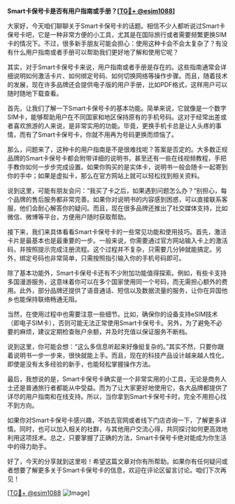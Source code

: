 **Smart卡保号卡是否有用户指南或手册？[[TG💪+ @esim1088](https://t.me/s/esim1088)]**

大家好，今天咱们聊聊关于Smart卡保号卡的话题。相信不少人都听说过Smart卡保号卡吧，它是一种非常方便的小工具，尤其是在国际旅行或者需要频繁更换SIM卡的情况下。不过，很多新手朋友可能会担心：使用这种卡会不会太复杂了？有没有什么用户指南或者手册可以帮助我们更好地了解和使用它呢？

其实，对于Smart卡保号卡来说，用户指南或者手册是存在的。这些指南通常会详细说明如何激活卡片、如何绑定号码、如何切换网络等操作步骤。而且，随着技术的发展，现在许多品牌还会提供电子版的用户手册，比如PDF格式，这样用户可以随时随地下载查看。

首先，让我们了解一下Smart卡保号卡的基本功能。简单来说，它就像是一个数字SIM卡，能够帮助用户在不同国家和地区保持原有的手机号码。这对于经常出差或者喜欢旅游的人来说，是非常实用的功能。毕竟，更换手机卡总是让人头疼的事情，而有了Smart卡保号卡，你就不用再为号码更换而烦恼了。

那么，问题来了，这种卡的用户指南是不是很难找呢？答案是否定的。大多数正规品牌的Smart卡保号卡都会附带详细的说明书，甚至还有一些在线视频教程，手把手教你如何一步步完成设置。如果你购买的是实体卡，说明书一般会随卡一起寄到你的手中；如果是虚拟卡，那么在官方网站上就可以轻松找到相关资料。

说到这里，可能有朋友会问：“我买了卡之后，如果遇到问题怎么办？”别担心，每个品牌的售后服务都非常完善。如果你对说明书的内容感到困惑，可以直接联系客服，他们会耐心解答你的疑问。而且，现在很多品牌还推出了社交媒体支持，比如微信、微博等平台，方便用户随时获取帮助。

接下来，我们来具体看看Smart卡保号卡的一些常见功能和使用技巧。首先，激活卡片是最基本也是最重要的一步。一般来说，你需要通过官方网站输入卡上的激活码，并按照提示完成注册流程。这个过程并不复杂，只需要几分钟就能搞定。另外，绑定号码也非常简单，只需按照指引输入你的手机号码即可。

除了基本功能外，Smart卡保号卡还有不少附加功能值得探索。例如，有些卡支持多国漫游服务，这意味着你可以在多个国家使用同一个号码，而无需担心额外的费用。此外，部分品牌还提供了语音通话、短信以及数据流量的服务，让你在异国他乡也能保持联络畅通无阻。

当然，在使用过程中也需要注意一些细节。比如，确保你的设备支持eSIM技术（即电子SIM卡），否则可能无法正常使用Smart卡保号卡。另外，为了避免不必要的麻烦，建议定期检查账户余额，并及时充值以保证服务不断档。

说到这里，你可能会想：“这么多信息听起来好像挺复杂的。”其实不然，只要你跟着说明书一步一步来，很快就能上手。而且，现在的科技产品设计越来越人性化，即使是没有太多经验的新手，也能轻松掌握操作方法。

最后，我想说的是，Smart卡保号卡确实是一个非常实用的小工具，无论是商务人士还是普通旅行者都能从中受益。而为了让大家更好地使用它，各大品牌都提供了详尽的用户指南和在线支持。所以，当你拿到Smart卡保号卡时，完全不用担心找不到方向。

如果你对Smart卡保号卡感兴趣，不妨去官网或者线下门店咨询一下，了解更多详情。同时，也可以加入相关的社群，与其他用户交流心得，共同探讨如何更高效地利用这项技术。总之，只要掌握了正确的方法，Smart卡保号卡绝对能成为你生活中的得力助手。

好了，今天的分享就到这里啦！希望这篇文章对你有所帮助。如果你有任何疑问或者想要了解更多关于Smart卡保号卡的信息，欢迎在评论区留言讨论。咱们下次再见！

[[TG💪+ @esim1088](https://t.me/s/esim1088) ![Image](https://i.postimg.cc/4NQfJmqS/Snipaste-2025-05-13-00-14-12.png)]